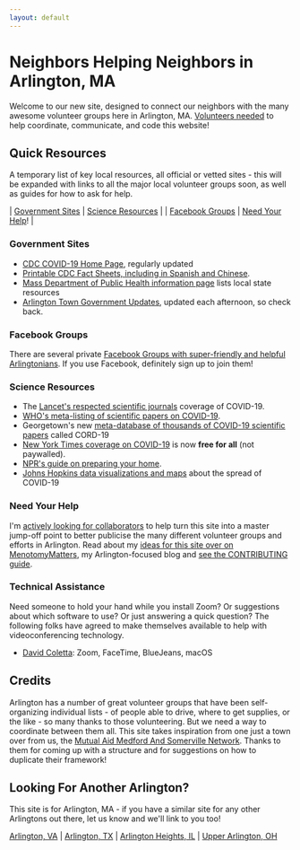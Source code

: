```yaml
---
layout: default
---
```


# Neighbors Helping Neighbors in Arlington, MA

Welcome to our new site, designed to connect our neighbors with the many awesome volunteer groups here in Arlington, MA.  [Volunteers needed](https://github.com/ShaneCurcuru/mutualaidarlington.org/blob/master/CONTRIBUTING.md) to help coordinate, communicate, and code this website!

## Quick Resources

A temporary list of key local resources, all official or vetted sites - this will be expanded with links to all the major local volunteer groups soon, as well as guides for how to ask for help.

| [Government Sites](#government-sites) | [Science Resources](#science-resources) |
| [Facebook Groups](#facebook-groups) | [Need Your Help](#need-your-help)! |

### Government Sites

- [CDC COVID-19 Home Page](https://www.cdc.gov/coronavirus/2019-ncov/index.html), regularly updated
- [Printable CDC Fact Sheets, including in Spanish and Chinese](https://www.cdc.gov/coronavirus/2019-ncov/communication/factsheets.html).
- [Mass Department of Public Health information page](https://www.mass.gov/2019coronavirus) lists local state resources
- [Arlington Town Government Updates](https://www.arlingtonma.gov/Home/Components/News/News/10023/1525?backlist=%2fdepartments%2fhealth-human-services%2fhealth-department), updated each afternoon, so check back.

### Facebook Groups

There are several private [Facebook Groups with super-friendly and helpful Arlingtonians](https://menotomymatters.com/howto/covid-emergency/#resource-lists---where-to-get-help).  If you use Facebook, definitely sign up to join them!

### Science Resources

- The [Lancet's respected scientific journals](https://www.thelancet.com/coronavirus) coverage of COVID-19.
- [WHO's meta-listing of scientific papers on COVID-19](https://www.who.int/emergencies/diseases/novel-coronavirus-2019/global-research-on-novel-coronavirus-2019-ncov).
- Georgetown's new [meta-database of thousands of COVID-19 scientific papers](https://cset.georgetown.edu/covid-19-open-research-dataset-cord-19/) called CORD-19
- [New York Times coverage on COVID-19](https://www.nytimes.com/news-event/coronavirus) is now **free for all** (not paywalled).
- [NPR's guide on preparing your home](https://www.npr.org/sections/goatsandsoda/2020/02/26/809650625/a-guide-how-to-prepare-your-home-for-coronavirus).
- [Johns Hopkins data visualizations and maps](https://systems.jhu.edu/research/public-health/ncov/) about the spread of COVID-19 

### Need Your Help

I'm [actively looking for collaborators](https://menotomymatters.com/howto/covid-organize/) to help turn this site into a master jump-off point to better publicise the many different volunteer groups and efforts in Arlington.  Read about my [ideas for this site over on MenotomyMatters](https://menotomymatters.com/howto/covid-organize/), my Arlington-focused blog and [see the CONTRIBUTING guide](https://github.com/ShaneCurcuru/mutualaidarlington.org/blob/master/CONTRIBUTING.md).

### Technical Assistance

Need someone to hold your hand while you install Zoom? Or suggestions about which software to use? Or just answering a quick question? The following folks have agreed to make themselves available to help with videoconferencing technology. 

- [David Coletta](mailto:david@colettas.org): Zoom, FaceTime, BlueJeans, macOS

## Credits

Arlington has a number of great volunteer groups that have been self-organizing individual lists - of people able to drive, where to get supplies, or the like - so many thanks to those volunteering.  But we need a way to coordinate between them all.  This site takes inspiration from one just a town over from us, the [Mutual Aid Medford And Somerville Network](https://mutualaidmamas.com/).  Thanks to them for coming up with a structure and for suggestions on how to duplicate their framework!

## Looking For Another Arlington?

This site is for Arlington, MA - if you have a similar site for any other Arlingtons out there, let us know and we'll link to you too!

[Arlington, VA](https://health.arlingtonva.us/covid-19-coronavirus-updates/) | [Arlington, TX](https://www.arlingtontx.gov/coronavirus) | [Arlington Heights, IL](https://www.vah.com/our_community/WhatsNew/coronavirus) | [Upper Arlington, OH](https://upperarlingtonoh.gov/coronavirus-awareness-preparedness/)
